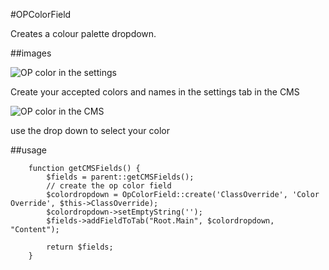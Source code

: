 #OPColorField

Creates a colour palette dropdown.

##images

![OP color in the settings](https://raw.githubusercontent.com/otago/opcolor/master/images/image1.png)

Create your accepted colors and names in the settings tab in the CMS

![OP color in the CMS](https://raw.githubusercontent.com/otago/opcolor/master/images/image2.png)

use the drop down to select your color

##usage

```
	function getCMSFields() {
		$fields = parent::getCMSFields();
		// create the op color field
        $colordropdown = OpColorField::create('ClassOverride', 'Color Override', $this->ClassOverride);
        $colordropdown->setEmptyString('');
        $fields->addFieldToTab("Root.Main", $colordropdown, "Content");
        
		return $fields;
	}
```